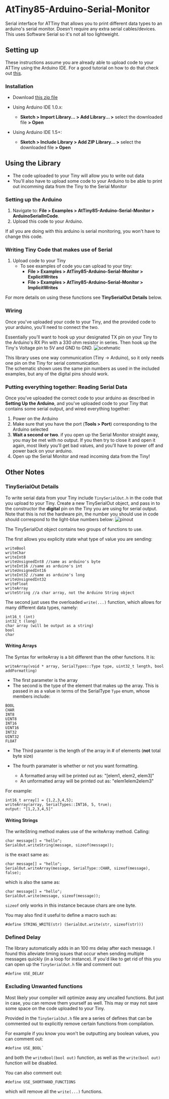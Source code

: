 # AtTiny85-Arduino-Serial-Monitor

Serial interface for ATTiny that allows you to print different data types to an arduino's serial monitor. Doesn't require any extra serial cables/devices. This uses Software Serial so it's not all too lightweight.

## Setting up

These instructions assume you are already able to upload code to your ATTiny using the Arduino IDE. For a good tutorial on how to do that check out [this](https://create.arduino.cc/projecthub/arjun/programming-attiny85-with-arduino-uno-afb829).

### Installation
- Download  [this zip file](google.com)

- Using Arduino IDE 1.0.x:
  - **Sketch > Import Library... > Add Library... >** select the downloaded file **> Open**
- Using Arduino IDE 1.5+:
  - **Sketch > Include Library > Add ZIP Library... >** select the downloaded file **> Open**

## Using the Library
- The code uploaded to your Tiny will allow you to write out data
- You'll also have to upload some code to your Arduino to be able to print out incomming data from the Tiny to the Serial Monitor

### Setting up the Arduino
1. Navigate to: **File > Examples > AtTiny85-Arduino-Serial-Monitor > ArduinoSerialInCode**.   
2. Upload this code to your Arduino. 
  
If all you are doing with this arduino is serial monitoring, you won't have to change this code.

### Writing Tiny Code that makes use of Serial
1. Upload code to your Tiny
   - To see examples of code you can upload to your tiny:
     - **File > Examples > AtTiny85-Arduino-Serial-Monitor > ExplicitWrites**   
     - **File > Examples > AtTiny85-Arduino-Serial-Monitor > ImplicitWrites**    

For more details on using these functions see **TinySerialOut Details** below.

### Wiring
Once you've uploaded your code to your Tiny, and the provided code to your arduino, you'll need to connect the two.


Essentially you'll want to hook up your designated TX pin on your Tiny to the Arduino's RX Pin with a 330 ohm resistor in series. Then hook up the Tiny's Voltage pin to 5V and GND to GND.
![scehmatic](https://github.com/davidOSUL/AtTiny85-Arduino-Serial-Monitor/blob/master/schematic.jpg)

This library uses one way communication (Tiny -> Arduino), so it only needs one pin on the Tiny for serial communication.   
The schematic shown uses the same pin numbers as used in the included examples, but any of the digital pins should work.       
### Putting everything together: Reading Serial Data
Once you've uploaded the correct code to your arduino as described in **Setting Up the Arduino**, and you've uploaded code 
to your Tiny that contains some serial output, and wired everything together:
1. Power on the Arduino
2. Make sure that you have the port (**Tools > Port**) corresponding to the Arduino selected
3. **Wait a second or two**. if you open up the Serial Monitor straight away, you may be met with no output. If you then try
to close it and open it again, most likely you'll get bad values, and you'll have to power off and power back on your arduino.
4. Open up the Serial Monitor and read incoming data from the Tiny!


## Other Notes
### TinySerialOut Details
To write serial data from your Tiny include `TinySerialOut.h` in the code that you upload to your Tiny. Create a new TinySerialOut object, and pass in to the constructor the **digital** pin on the Tiny you are using for serial output. Note that this is not the hardware pin, the number you should use in code should correspond to the light-blue numbers below:
![pinout](pinout.png)

The TinySerialOut object contains two groups of functions to use. 

The first allows you explicity state what type of value you are sending:
```
writeBool
writeChar
writeInt8
writeUnsignedInt8 //same as arduino's byte
writeInt16 //same as arduino's int
writeUnsignedInt16
writeInt32 //same as arduino's long
writeUnsignedInt32
writeFloat
writeArray
writeString //a char array, not the Arduino String object
```
The second just uses the overloaded `write(...)` function, which allows for many different data types, namely:
```
int16_t (int)
int32_t (long)
char array (will be output as a string)
bool
char
```
#### Writing Arrays
The Syntax for writeArray is a bit different than the other functions. It is:
```
writeArray(void * array, SerialTypes::Type type, uint32_t length, bool addFormatting)
```
- The first parameter is the array   
- The second is the type of the element that makes up the array. This is passed in as a value in terms of the SerialType `Type` enum, whose members include:   
```
BOOL 
CHAR 
INT8 
UINT8 
INT16 
UINT16 
INT32 
UINT32 
FLOAT 
```
- The Third paramter is the length of the array in # of elements (**not** total byte size)   

- The fourth paramater is whether or not you want formatting.    
  - A formatted array will be printed out as: "[elem1, elem2, elem3]"   
  - An unformatted array will be printed out as: "elem1elem2elem3"      

For example:   
```
int16_t array[] = {1,2,3,4,5};
writeArray(array, SerialTypes::INT16, 5, true);
output: "[1,2,3,4,5]"
```
#### Writing Strings
The writeString method makes use of the writeArray method. 
Calling:
```
char message[] = "hello";
SerialOut.writeString(message, sizeof(message));
```
is the exact same as:
```
char message[] = "hello";
SerialOut.writeArray(message, SerialType::CHAR, sizeof(message), false);
```
which is also the same as:
```
char message[] = "hello";
SerialOut.write(message, sizeof(message));
```
`sizeof` only works in this instance because chars are one byte.

You may also find it useful to define a macro such as:
```
#define STRING_WRITE(str) (SerialOut.write(str, sizeof(str)))
```

### Defined Delay
The library automatically adds in an 100 ms delay after each message. I found this alleviate 
timing issues that occur when sending multiple messages quickly (in a loop for instance). If you'd like to get rid of this you can open up the `TinySerialOut.h` file and comment out:
```
#define USE_DELAY 
```
### Excluding Unwanted functions
Most likely your compiler will optimize away any uncalled functions.  But just in case, you can remove them yourself as well. This may or may not save some space on the code uploaded to your Tiny.

Provided in the `TinySerialOut.h` file are a series of defines that can be commented out to explicitly remove certain functions from compilation. 

For example if you know you won't be outputting any boolean values, you can comment out:
```
#define USE_BOOL`
```
and both the `writeBool(bool out)` function, as well as the `write(bool out)` function will be disabled.

You can also comment out:
```
#define USE_SHORTHAND_FUNCTIONS
```
which will remove all the `write(...)` functions.   

